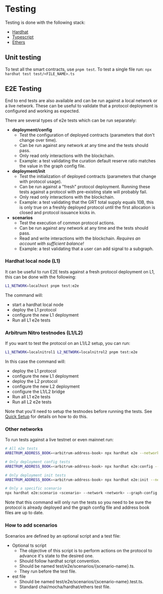 # Testing

Testing is done with the following stack:

- [Hardhat](https://hardhat.org/)
- [Typescript](https://www.typescriptlang.org/)
- [Ethers](https://docs.ethers.io/v5/)

## Unit testing

To test all the smart contracts, use `pnpm test`.
To test a single file run: `npx hardhat test test/<FILE_NAME>.ts`

## E2E Testing

End to end tests are also available and can be run against a local network or a live network. These can be useful to validate that a protocol deployment is configured and working as expected.

There are several types of e2e tests which can be run separately:

- **deployment/config**
  - Test the configuration of deployed contracts (parameters that don't change over time).
  - Can be run against any network at any time and the tests should pass.
  - Only read only interactions with the blockchain.
  - Example: a test validating the curation default reserve ratio matches the value in the graph config file.
- **deployment/init**
  - Test the initialization of deployed contracts (parameters that change with protocol usage).
  - Can be run against a "fresh" protocol deployment. Running these tests against a protocol with pre-existing state will probably fail.
  - Only read only interactions with the blockchain.
  - Example: a test validating that the GRT total supply equals 10B, this is only true on a freshly deployed protocol until the first allocation is closed and protocol issuance kicks in.
- **scenarios**
  - Test the execution of common protocol actions.
  - Can be run against any network at any time and the tests should pass.
  - Read and write interactions with the blockchain. _Requires an account with sufficient balance!_
  - Example: a test validating that a user can add signal to a subgraph.

### Hardhat local node (L1)

It can be useful to run E2E tests against a fresh protocol deployment on L1, this can be done with the following:

```bash
L1_NETWORK=localhost pnpm test:e2e
```

The command will:

- start a hardhat local node
- deploy the L1 protocol
- configure the new L1 deployment
- Run all L1 e2e tests

### Arbitrum Nitro testnodes (L1/L2)

If you want to test the protocol on an L1/L2 setup, you can run:

```bash
L1_NETWORK=localnitrol1 L2_NETWORK=localnitrol2 pnpm test:e2e
```

In this case the command will:

- deploy the L1 protocol
- configure the new L1 deployment
- deploy the L2 protocol
- configure the new L2 deployment
- configure the L1/L2 bridge
- Run all L1 e2e tests
- Run all L2 e2e tests

Note that you'll need to setup the testnodes before running the tests. See [Quick Setup](https://github.com/edgeandnode/nitro#quick-setup) for details on how to do this.

### Other networks

To run tests against a live testnet or even mainnet run:

```bash
# All e2e tests
ARBITRUM_ADDRESS_BOOK=<arbitrum-address-book> npx hardhat e2e --network <network> --l1-graph-config config/graph.<l1-network>.yml --l2-graph-config config/graph.<l2-network>.yml

# Only deployment config tests
ARBITRUM_ADDRESS_BOOK=<arbitrum-address-book> npx hardhat e2e:config --network <network> --l1-graph-config config/graph.<l1-network>.yml --l2-graph-config config/graph.<l2-network>.yml

# Only deployment init tests
ARBITRUM_ADDRESS_BOOK=<arbitrum-address-book> npx hardhat e2e:init --network <network> --l1-graph-config config/graph.<l1-network>.yml --l2-graph-config config/graph.<l2-network>.yml

# Only a specific scenario
npx hardhat e2e:scenario <scenario> --network <network> --graph-config config/graph.<network>.yml
```

Note that this command will only run the tests so you need to be sure the protocol is already deployed and the graph config file and address book files are up to date.

### How to add scenarios

Scenarios are defined by an optional script and a test file:

- Optional ts script
  - The objective of this script is to perform actions on the protocol to advance it's state to the desired one.
  - Should follow hardhat script convention.
  - Should be named test/e2e/scenarios/{scenario-name}.ts.
  - They run before the test file.
- est file
  - Should be named test/e2e/scenarios/{scenario-name}.test.ts.
  - Standard chai/mocha/hardhat/ethers test file.
